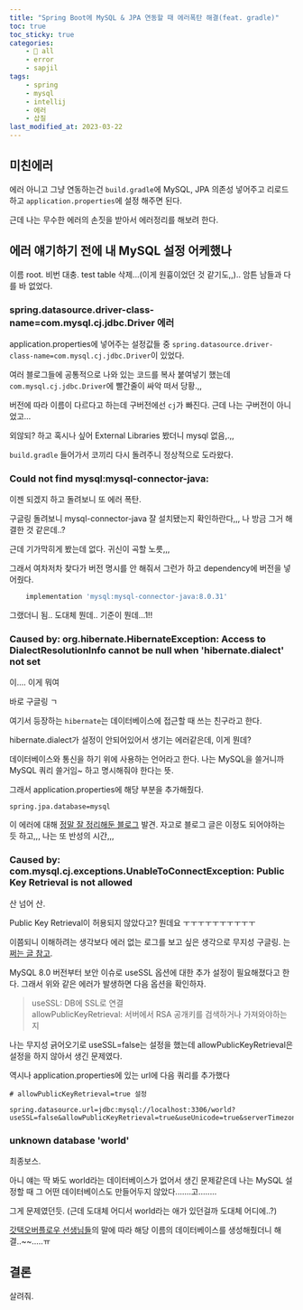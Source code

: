 ```yaml
---
title: "Spring Boot에 MySQL & JPA 연동할 때 에러폭탄 해결(feat. gradle)"
toc: true
toc_sticky: true
categories:
    - 📂 all
    - error
    - sapjil
tags:
    - spring
    - mysql
    - intellij
    - 에러
    - 삽질
last_modified_at: 2023-03-22
---
```


## 미친에러

에러 아니고 그냥 연동하는건 `build.gradle`에 MySQL, JPA 의존성 넣어주고 리로드하고 `application.properties`에 설정 해주면 된다.

근데 나는 무수한 에러의 손짓을 받아서 에러정리를 해보려 한다.

## 에러 얘기하기 전에 내 MySQL 설정 어케했나

이름 root. 비번 대충. test table 삭제...(이게 원흉이었던 것 같기도,,).. 암튼 남들과 다를 바 없었다.

### spring.datasource.driver-class-name=com.mysql.cj.jdbc.Driver 에러


application.properties에 넣어주는 설정값들 중 `spring.datasource.driver-class-name=com.mysql.cj.jdbc.Driver`이 있었다.

여러 블로그들에 공통적으로 나와 있는 코드를 복사 붙여넣기 했는데 `com.mysql.cj.jdbc.Driver`에 빨간줄이 싸악 떠서 당황.,,

버전에 따라 이름이 다르다고 하는데 구버전에선 `cj`가 빠진다. 근데 나는 구버전이 아니었고...

외않되? 하고 혹시나 싶어 External Libraries 봤더니 mysql 없음,.,,

`build.gradle` 들어가서 코끼리 다시 돌려주니 정상적으로 도라왔다.

### Could not find mysql:mysql-connector-java:

이젠 되겠지 하고 돌려보니 또 에러 폭탄.

구글링 돌려보니 mysql-connector-java 잘 설치됐는지 확인하란다,,, 나 방금 그거 해결한 것 같은데..?

근데 기가막히게 봤는데 없다. 귀신이 곡할 노릇,,,

그래서 여차저차 찾다가 버전 명시를 안 해줘서 그런가 하고 dependency에 버전을 넣어줬다.

```gradle
    implementation 'mysql:mysql-connector-java:8.0.31'
```

 그랬더니 됨.. 도대체 뭔데.. 기준이 뭔데...1!!

### Caused by: org.hibernate.HibernateException: Access to DialectResolutionInfo cannot be null when 'hibernate.dialect' not set

이.... 이게 뭐여

바로 구글링 ㄱ

여기서 등장하는 `hibernate`는 데이터베이스에 접근할 때 쓰는 친구라고 한다.

hibernate.dialect가 설정이 안되어있어서 생기는 에러같은데, 이게 뭔데?

데이터베이스와 통신을 하기 위에 사용하는 언어라고 한다. 나는 MySQL을 쓸거니까 MySQL 쿼리 쓸거임~ 하고 명시해줘야 한다는 뜻.

그래서 application.properties에 해당 부분을 추가해줬다.

```properties
spring.jpa.database=mysql
```

이 에러에 대해 [정말 잘 정리해둔 블로그](https://velog.io/@gloom/Spring-데이터베이스-연동-시-Access-to-DialectResolutionInfo-cannot-be-null-when-hibernate.dialect-not-set-오류) 발견. 자고로 블로그 글은 이정도 되어야하는 듯 하고,,, 나는 또 반성의 시간,,,

### Caused by: com.mysql.cj.exceptions.UnableToConnectException: Public Key Retrieval is not allowed

산 넘어 산.

Public Key Retrieval이 허용되지 않았다고? 뭔데요 ㅜㅜㅜㅜㅜㅜㅜㅜㅜㅜ

이쯤되니 이해하려는 생각보다 에러 없는 로그를 보고 싶은 생각으로 무지성 구글링. 는 [쩌는 글 참고](https://deeplify.dev/database/troubleshoot/public-key-retrieval-is-not-allowed).

MySQL 8.0 버전부터 보안 이슈로 useSSL 옵션에 대한 추가 설정이 필요해졌다고 한다. 그래서 위와 같은 에러가 발생하면 다음 옵션을 확인하자.

> useSSL: DB에 SSL로 연결 <br>
> allowPublicKeyRetrieval: 서버에서 RSA 공개키를 검색하거나 가져와야하는지

나는 무지성 긁어오기로 useSSL=false는 설정을 했는데 allowPublicKeyRetrieval은 설정을 하지 않아서 생긴 문제였다.

역시나 application.properties에 있는 url에 다음 쿼리를 추가했다

```properties
# allowPublicKeyRetrieval=true 설정

spring.datasource.url=jdbc:mysql://localhost:3306/world?useSSL=false&allowPublicKeyRetrieval=true&useUnicode=true&serverTimezone=Asia/Seoul 
```

### unknown database 'world'

최종보스.

아니 얘는 딱 봐도 world라는 데이터베이스가 없어서 생긴 문제같은데 나는 MySQL 설정할 때 그 어떤 데이터베이스도 만들어두지 않았다.......고........

그게 문제였던듯. (근데 도대체 어디서 world라는 애가 있던걸까 도대체 어디에..?)

[갓택오버플로우 선생님들](https://stackoverflow.com/a/39973122)의 말에 따라 해당 이름의 데이터베이스를 생성해줬더니 해결..~~.....ㅠ

## 결론

살려줘.